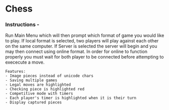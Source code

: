 # Chess
### Instructions -
Run Main Menu which will then prompt which format of game you would like to play.
If local format is selected, two players will play against each other on the same computer.
If Server is selected the server will begin and you may then connect using online format.
In order for online to function properly you must wait for both player to be connected before attempting
to exececute a move.
```
Features:
- Image pieces instead of unicode chars
- Saving multiple games
- Legal moves are highlighted
- Checking piece is highlighted red
- Competitive mode with timers
- Each player's timer is highlighted when it is their turn
- Display captured pieces
```
